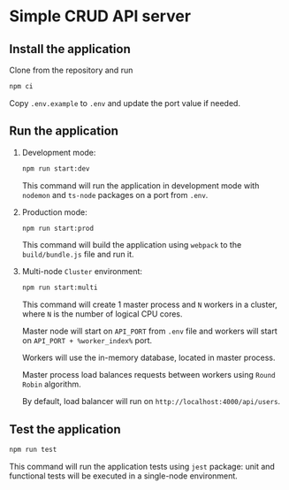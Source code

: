 # Simple CRUD API server

## Install the application

Clone from the repository and run

```bash
npm ci
```

Copy `.env.example` to `.env` and update the port value if needed.

## Run the application

1. Development mode:

   ```bash
   npm run start:dev
   ```

   This command will run the application in development mode with `nodemon` and `ts-node` packages on a port from `.env`.


2. Production mode:

   ```bash
   npm run start:prod
   ```

   This command will build the application using `webpack` to the `build/bundle.js` file and run it.


3. Multi-node `Cluster` environment:

    ```bash
    npm run start:multi
    ```

    This command will create 1 master process and `N` workers in a cluster, where `N` is the number of logical CPU cores.

    Master node will start on `API_PORT` from `.env` file and workers will start on `API_PORT + %worker_index%` port.

    Workers will use the in-memory database, located in master process.

    Master process load balances requests between workers using `Round Robin` algorithm.

    By default, load balancer will run on `http://localhost:4000/api/users`.

## Test the application

```bash
npm run test
```

This command will run the application tests using `jest` package: unit and functional tests will be executed in a single-node environment.


